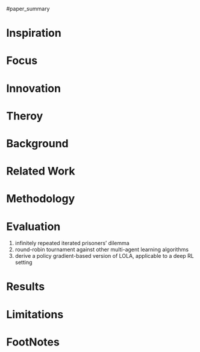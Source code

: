 #paper_summary 

# Inspiration



# Focus



# Innovation



# Theroy



# Background



# Related Work




# Methodology



# Evaluation
 1. infinitely repeated iterated prisoners’ dilemma
 2. round-robin tournament against other multi-agent learning algorithms 
 3. derive a policy gradient-based version of LOLA, applicable to a deep RL setting


# Results



# Limitations


# FootNotes
